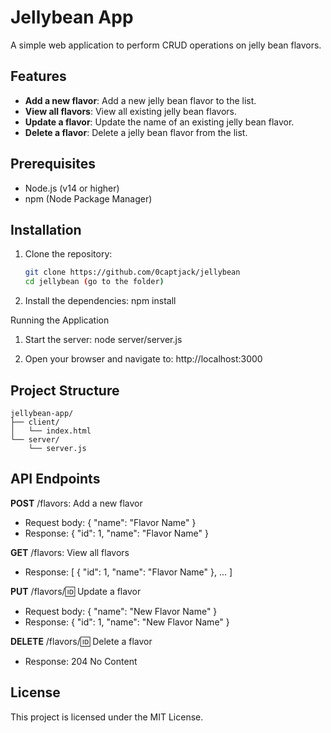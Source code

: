 # Jellybean App

A simple web application to perform CRUD operations on jelly bean flavors.

## Features

- **Add a new flavor**: Add a new jelly bean flavor to the list.
- **View all flavors**: View all existing jelly bean flavors.
- **Update a flavor**: Update the name of an existing jelly bean flavor.
- **Delete a flavor**: Delete a jelly bean flavor from the list.

## Prerequisites

- Node.js (v14 or higher)
- npm (Node Package Manager)

## Installation

1. Clone the repository:

   ```sh
   git clone https://github.com/0captjack/jellybean
   cd jellybean (go to the folder)

2. Install the dependencies:
    npm install

Running the Application
1. Start the server:
    node server/server.js

2. Open your browser and navigate to:
    http://localhost:3000

## Project Structure
    jellybean-app/
    ├── client/
    │   └── index.html
    └── server/
        └── server.js

## API Endpoints
**POST** /flavors: Add a new flavor
- Request body: { "name": "Flavor Name" }
- Response: { "id": 1, "name": "Flavor Name" }

**GET** /flavors: View all flavors
- Response: [ { "id": 1, "name": "Flavor Name" }, ... ]

**PUT** /flavors/:id: Update a flavor
- Request body: { "name": "New Flavor Name" }
- Response: { "id": 1, "name": "New Flavor Name" }

**DELETE** /flavors/:id: Delete a flavor
- Response: 204 No Content

## License
This project is licensed under the MIT License.